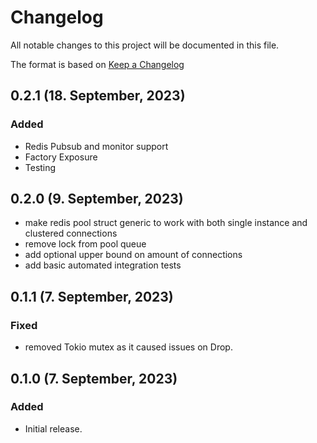 # Changelog

All notable changes to this project will be documented in this file.

The format is based on [Keep a Changelog](https://keepachangelog.com/en/1.0.0/)

## 0.2.1 (18. September, 2023)
### Added
- Redis Pubsub and monitor support
- Factory Exposure
- Testing 

## 0.2.0 (9. September, 2023)

- make redis pool struct generic to work with both single instance and clustered connections
- remove lock from pool queue
- add optional upper bound on amount of connections
- add basic automated integration tests

## 0.1.1 (7. September, 2023)

### Fixed

- removed Tokio mutex as it caused issues on Drop.

## 0.1.0 (7. September, 2023)

### Added

- Initial release.
